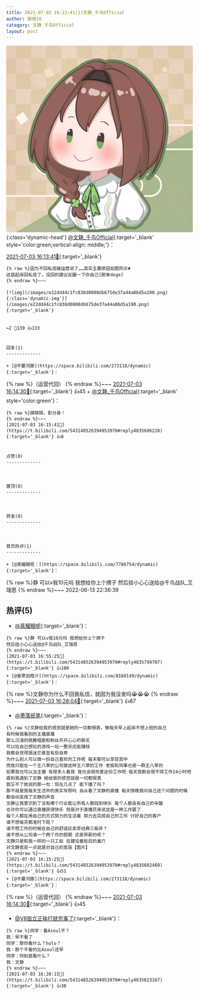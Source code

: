 ```yaml
---
title: 2021-07-03 16:13:41(1)文静_千鸟Official
author: 御坂IO
category: 文静_千鸟Official
layout: post
---
```


![img](/images/ac7482ed1b9a7f203dc68c0c4a77c488a27b108a.jpg){:class='dynamic-head'}
[@文静_千鸟Official](https://space.bilibili.com/667526012/dynamic){:target='_blank' style='color:green;vertical-align: middle;'}：

[2021-07-03 16:13:41🔗](https://t.bilibili.com/543148526394953970){:target='_blank'}

~~~
{% raw %}因为不回私信被运营说了……其实主要原因如图所示▼
这就起床回私信了，没回的建议反醒一下你自己[脱单doge]
{% endraw %}~~~

[![img](/images/e22dd44c1fc838d0800db675de37a44a86d5a190.png){:class='dynamic-img'}](/images/e22dd44c1fc838d0800db675de37a44a86d5a190.png){:target='_blank'}


↪️2 💬139 👍133


回复(1)
-------------

+ [@不要河豚](https://space.bilibili.com/273118/dynamic){:target='_blank'}：
~~~
{% raw %}（运营代回）
{% endraw %}~~~
[2021-07-03 16:14:30🔗](https://t.bilibili.com/543148526394953970#reply4835597398){:target='_blank'} 👍45
    + [@文静_千鸟Official](https://space.bilibili.com/667526012/dynamic){:target='_blank' style='color:green'}：
~~~
{% raw %}锵锵锵，影分身！
{% endraw %}~~~
[2021-07-03 16:15:41🔗](https://t.bilibili.com/543148526394953970#reply4835606228){:target='_blank'} 👍8


点赞(0)
-------------



置顶(0)
-------------



转发(0)
-------------



首页热评(1)
-------------

+ [@真耀眼呢：](https://space.bilibili.com/7786754/dynamic){:target='_blank'}：
~~~
{% raw %}静 可以v我10元吗 我想给你上个牌子 
然后挂小心心送给@千鸟战队_艾瑞思
{% endraw %}~~~
2022-06-13 22:36:39


热评(5)
-------------

+ [@真耀眼呢](https://space.bilibili.com/7786754/dynamic){:target='_blank'}：
~~~
{% raw %}静 可以v我10元吗 我想给你上个牌子 
然后挂小心心送给@千鸟战队_艾瑞思
{% endraw %}~~~
[2021-07-03 16:55:25🔗](https://t.bilibili.com/543148526394953970#reply4835799707){:target='_blank'} 👍100
+ [@香草加橙汁](https://space.bilibili.com/8168149/dynamic){:target='_blank'}：
~~~
{% raw %}文静你为什么不回我私信，就因为我没发吗😭😭😭
{% endraw %}~~~
[2021-07-03 16:28:04🔗](https://t.bilibili.com/543148526394953970#reply4835663392){:target='_blank'} 👍87
+ [@墨落纸笔](https://space.bilibili.com/171362696/dynamic){:target='_blank'}：
~~~
{% raw %}文静给我的感觉就是她的一切都很真，像每天早上起床不想上班的自己
有时候我看别的主播直播
那么沉浸的跳舞唱歌和粉丝开开心心的聊天 
可以玩自己想玩的游戏一玩一整天还能赚钱
我都会觉得很迷茫甚至有些自卑
为什么别人可以做一份自己喜欢的工作呢 每天都可以享受其中 
而我只能在一个王八草的公司做这样王八草的工作 老板和同事也是一群王八草的
如果我也可以当主播 有很多人看我 我也会很热爱这份工作吧 每天我都会恨不得工作24小时吧
直到我遇到了文静 她给我的感觉就是一切都很真
我忘不了她说的那一句：现在几点了 能下播了吗？
那不就是我每天生活中的真实写照吗 自从看了文静的直播 每天傍晚我问自己这个问题的时候 都自动变成了文静的声音
文静让我意识到了没有哪个行业能让所有人都找到快乐 每个人都会有自己的辛酸
也许你可以通过直播获得快乐 但是对于直播员来说这是一种工作罢了 
每个人都在用自己的方式努力的生活着 努力去完成自己的工作 讨好自己的客户
谁不想每天都准时下班？
谁不想工作的时候在自己的舒适区卖弄经典三板斧？
谁不想从公司请一个两个月的假期 还是带薪的呢？
文静只是和我一样的一只工蚁 在建设着蚁后的巢穴
对文静宽容一点就是对自己的宽容【图片】
{% endraw %}~~~
[2021-07-03 16:15:25🔗](https://t.bilibili.com/543148526394953970#reply4835602469){:target='_blank'} 👍51
+ [@不要河豚](https://space.bilibili.com/273118/dynamic){:target='_blank'}：
~~~
{% raw %}（运营代回）
{% endraw %}~~~
[2021-07-03 16:14:30🔗](https://t.bilibili.com/543148526394953970#reply4835597398){:target='_blank'} 👍45
+ [@V8狙立正挨打就完事了](https://space.bilibili.com/20273888/dynamic){:target='_blank'}：
~~~
{% raw %}同学：看Asoul不？
我：早不看了
同学：那你看什么？holo？
我：那个不看的比Asoul还早
同学：你到底看什么？
我：文静
{% endraw %}~~~
[2021-07-03 16:20:15🔗](https://t.bilibili.com/543148526394953970#reply4835623167){:target='_blank'} 👍30


